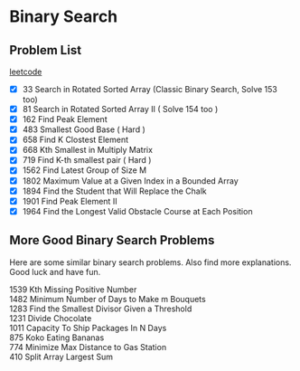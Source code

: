 # Binary Search

## Problem List
[leetcode](https://leetcode.com/tag/binary-search/)

- [x] 33   Search in Rotated Sorted Array (Classic Binary Search, Solve 153 too)
- [x] 81   Search in Rotated Sorted Array II ( Solve 154 too )
- [x] 162  Find Peak Element
- [x] 483  Smallest Good Base ( Hard )
- [x] 658  Find K Clostest Element
- [x] 668  Kth Smallest in Multiply Matrix
- [x] 719  Find K-th smallest pair ( Hard )
- [x] 1562 Find Latest Group of Size M
- [x] 1802 Maximum Value at a Given Index in a Bounded Array 
- [x] 1894 Find the Student that Will Replace the Chalk
- [x] 1901 Find Peak Element II
- [x] 1964 Find the Longest Valid Obstacle Course at Each Position

## More Good Binary Search Problems
Here are some similar binary search problems.
Also find more explanations.
Good luck and have fun.
 
1539 Kth Missing Positive Number  
1482 Minimum Number of Days to Make m Bouquets  
1283 Find the Smallest Divisor Given a Threshold  
1231 Divide Chocolate  
1011 Capacity To Ship Packages In N Days  
875  Koko Eating Bananas  
774  Minimize Max Distance to Gas Station  
410  Split Array Largest Sum
